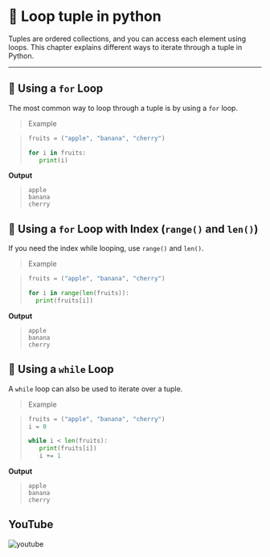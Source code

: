 # 🔁 Loop tuple in python

Tuples are ordered collections, and you can access each element using loops. This chapter explains different ways to iterate through a tuple in Python.

___

## 📌 Using a `for` Loop

The most common way to loop through a tuple is by using a `for` loop.

> Example

>```python
>fruits = ("apple", "banana", "cherry")
>
>for i in fruits:
>    print(i)
>```

**Output**

>```
>apple
>banana
>cherry
>```

## 📌 Using a `for` Loop with Index (`range()` and `len()`)

If you need the index while looping, use `range()` and `len()`.

> Example

>```python
>fruits = ("apple", "banana", "cherry")
>
>for i in range(len(fruits)):
>   print(fruits[i])
>```

**Output**

>```
>apple
>banana
>cherry
>```

## 📌 Using a `while` Loop

A `while` loop can also be used to iterate over a tuple.

> Example

>```python
>fruits = ("apple", "banana", "cherry")
>i = 0
>
>while i < len(fruits):
>    print(fruits[i])
>    i += 1
>```

**Output**

>```
>apple
>banana
>cherry
>```

## YouTube

![youtube]()



